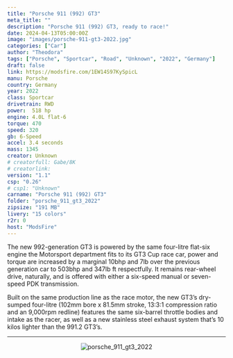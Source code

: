 ```yaml
---
title: "Porsche 911 (992) GT3"
meta_title: ""
description: "Porsche 911 (992) GT3, ready to race!"
date: 2024-04-13T05:00:00Z
image: "images/porsche-911-gt3-2022.jpg"
categories: ["Car"]
author: "Theodora"
tags: ["Porsche", "Sportcar", "Road", "Unknown", "2022", "Germany"]
draft: false
link: https://modsfire.com/1EW14S97KySpicL
manu: Porsche
country: Germany
year: 2022
class: Sportcar
drivetrain: RWD
power:  518 hp
engine: 4.0L flat-6
torque: 470 
speed: 320 
gb: 6-Speed
accel: 3.4 seconds
mass: 1345
creator: Unknown
# creatorfull: Gabe/8K
# creatorlink: 
version: "1.1"
csp: "0.26"
# csp1: "Unknown"
carname: "Porsche 911 (992) GT3"
folder: "porsche_911_gt3_2022"
zipsize: "191 MB"
livery: "15 colors"
r2r: 0
host: "ModsFire"
---
```


The new 992-generation GT3 is powered by the same four-litre flat-six engine the Motorsport department fits to its GT3 Cup race car, power and torque are increased by a marginal 10bhp and 7lb over the previous generation car to 503bhp and 347lb ft respectfully. It remains rear-wheel drive, naturally, and is offered with either a six-speed manual or seven-speed PDK transmission. 

Built on the same production line as the race motor, the new GT3’s dry-sumped four-litre (102mm bore x 81.5mm stroke, 13:3:1 compression ratio and an 9,000rpm redline) features the same six-barrel throttle bodies and intake as the racer, as well as a new stainless steel exhaust system that’s 10 kilos lighter than the 991.2 GT3’s.
___

<center>
<img src="https://i.imgur.com/kkhiRI1.jpg" alt="porsche_911_gt3_2022">
</center>
